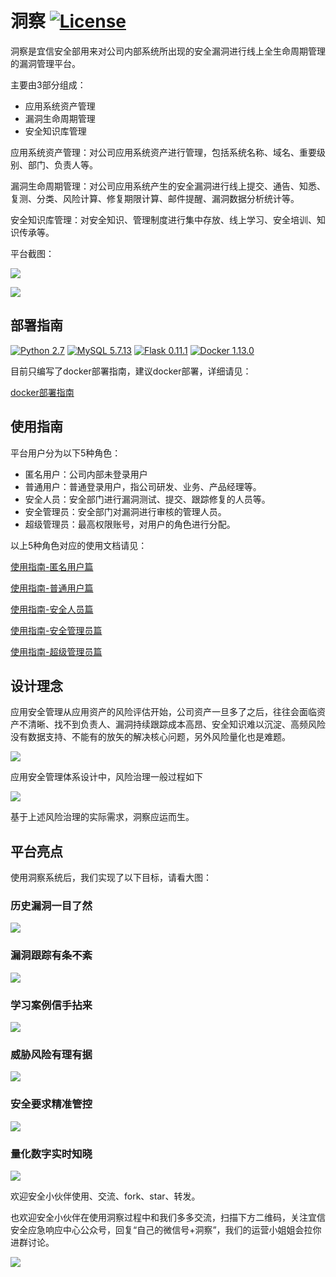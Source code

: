 # 洞察 [![License](https://img.shields.io/aur/license/yaourt.svg)](https://github.com/creditease-sec/insight/blob/open-source/LICENSE)

洞察是宜信安全部用来对公司内部系统所出现的安全漏洞进行线上全生命周期管理的漏洞管理平台。

主要由3部分组成：
* 应用系统资产管理 
* 漏洞生命周期管理
* 安全知识库管理

应用系统资产管理：对公司应用系统资产进行管理，包括系统名称、域名、重要级别、部门、负责人等。

漏洞生命周期管理：对公司应用系统产生的安全漏洞进行线上提交、通告、知悉、复测、分类、风险计算、修复期限计算、邮件提醒、漏洞数据分析统计等。

安全知识库管理：对安全知识、管理制度进行集中存放、线上学习、安全培训、知识传承等。

平台截图：

![](docs/pics/登录后首页.png)

![](docs/pics/外网风险统计.png)

## 部署指南

[![Python 2.7](https://img.shields.io/badge/python-2.7-green.svg)](https://www.python.org/)
[![MySQL 5.7.13](https://img.shields.io/badge/mysql-5.7.13-orange.svg)](https://www.mysql.com)
[![Flask 0.11.1](https://img.shields.io/badge/flask-0.11.1-yellow.svg)](https://github.com/pallets/flask)
[![Docker 1.13.0](https://img.shields.io/badge/docker-1.13.0-blue.svg)](https://www.docker.com/)

目前只编写了docker部署指南，建议docker部署，详细请见：

[docker部署指南](docs/install.md)

## 使用指南

平台用户分为以下5种角色：
* 匿名用户：公司内部未登录用户
* 普通用户：普通登录用户，指公司研发、业务、产品经理等。
* 安全人员：安全部门进行漏洞测试、提交、跟踪修复的人员等。
* 安全管理员：安全部门对漏洞进行审核的管理人员。
* 超级管理员：最高权限账号，对用户的角色进行分配。

以上5种角色对应的使用文档请见：

[使用指南-匿名用户篇](docs/anonymous_user.md)

[使用指南-普通用户篇](docs/normal_user.md)

[使用指南-安全人员篇](docs/sec_user.md)

[使用指南-安全管理员篇](docs/sec_manager.md)

[使用指南-超级管理员篇](docs/super_user.md)

## 设计理念

应用安全管理从应用资产的风险评估开始，公司资产一旦多了之后，往往会面临资产不清晰、找不到负责人、漏洞持续跟踪成本高昂、安全知识难以沉淀、高频风险没有数据支持、不能有的放矢的解决核心问题，另外风险量化也是难题。

![](docs/pics/安全管理痛点.png)

应用安全管理体系设计中，风险治理一般过程如下

![](docs/pics/安全管理体系.png)

基于上述风险治理的实际需求，洞察应运而生。

## 平台亮点

使用洞察系统后，我们实现了以下目标，请看大图：

### 历史漏洞一目了然

![](docs/pics/历史漏洞一目了然.png)

### 漏洞跟踪有条不紊

![](docs/pics/漏洞跟踪有条不紊.png)

### 学习案例信手拈来

![](docs/pics/学习案例信手拈来.png)

### 威胁风险有理有据

![](docs/pics/威胁风险有理有据.png)

### 安全要求精准管控

![](docs/pics/安全要求精准管控.png)

### 量化数字实时知晓

![](docs/pics/量化数字实时知晓.png)

欢迎安全小伙伴使用、交流、fork、star、转发。

也欢迎安全小伙伴在使用洞察过程中和我们多多交流，扫描下方二维码，关注宜信安全应急响应中心公众号，回复“自己的微信号+洞察”，我们的运营小姐姐会拉你进群讨论。

![](docs/pics/CESRC.jpeg)
